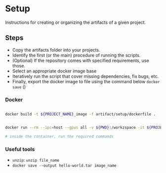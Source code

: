 # Setup

Instructions for creating or organizing the artifacts of a given project. 

## Steps

- Copy the artifacts folder into your projects. 
- Identify the first (or the main) procedure of running the scripts.
- (Optional) If the repository comes with specified requirements, use those.
- Select an appropriate docker image base
- Iteratively run the script that cover missing dependencies, fix bugs, etc.
- Finally, export the docker image to file using the command below `docker save` ()

### Docker
```bash

docker build -t ${PROJECT_NAME}_image -f artifact/setup/dockerfile .


docker run --rm --ipc=host --gpus all -v ${PWD}:/workzspace -it ${PROJECT_NAME}_image bash

# inside the container, run the required commands

```

### Useful tools
- `unzip`: `unzip file_name`
- `docker save --output hello-world.tar image_name`